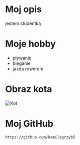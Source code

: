 # Moj opis
jestem studentką
# Moje hobby
- pływanie
- bieganie
- jazda rowerem
# Obraz kota
![Kot](https://cdn.onemars.net/sites/perfect-fit_pl_W7ZCj_JAs8/image/large_kot-nie-chce-jeoe-mokrej-karmy-sprawdc-czy-powinieneo-si-r-przejmowae_1637151639646_1686300799201.png)
# Moj GitHub
`https://github.com/kamilagrzyb5`